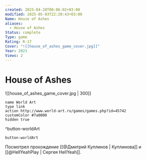 ```yaml
---
created: 2025-04-28T00:06:02+03:00
modified: 2025-05-03T22:20:43+03:00
Name: House of Ashes
aliases:
  - House of Ashes
Status: complete
Type: game
Rating: R-17
Cover: "![[house_of_ashes_game_cover.jpg]]"
Year: 2021
Views: 2
---
```


# House of Ashes

![[house_of_ashes_game_cover.jpg | 300]]


```button
name World Art
type link
action http://www.world-art.ru/games/games.php?id=45742
customColor #7a0000
hidden true
```
^button-worldArt



`button-worldArt`

Посмотрел прохождение [[@Дмитрий Куплинов | Куплинова]] и [[@HellYeahPlay | Сергея HellYeah]].
